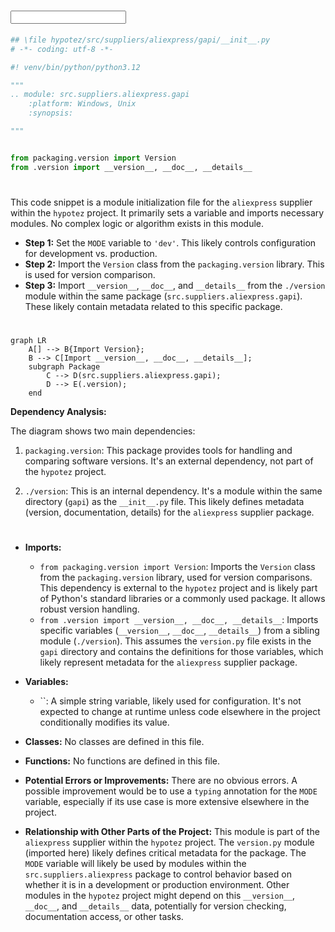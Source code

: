 # <input code>

```python
## \file hypotez/src/suppliers/aliexpress/gapi/__init__.py
# -*- coding: utf-8 -*-

#! venv/bin/python/python3.12

"""
.. module: src.suppliers.aliexpress.gapi 
	:platform: Windows, Unix
	:synopsis:

"""


from packaging.version import Version
from .version import __version__, __doc__, __details__ 
```

# <algorithm>

This code snippet is a module initialization file for the `aliexpress` supplier within the `hypotez` project.  It primarily sets a variable and imports necessary modules.  No complex logic or algorithm exists in this module.

* **Step 1:**  Set the `MODE` variable to `'dev'`. This likely controls configuration for development vs. production.
* **Step 2:** Import the `Version` class from the `packaging.version` library. This is used for version comparison.
* **Step 3:** Import `__version__`, `__doc__`, and `__details__` from the `./version` module within the same package (`src.suppliers.aliexpress.gapi`). These likely contain metadata related to this specific package.


# <mermaid>

```mermaid
graph LR
    A[] --> B{Import Version};
    B --> C[Import __version__, __doc__, __details__];
    subgraph Package
        C --> D(src.suppliers.aliexpress.gapi);
        D --> E(.version);
    end
```

**Dependency Analysis:**

The diagram shows two main dependencies:

1.  `packaging.version`: This package provides tools for handling and comparing software versions.  It's an external dependency, not part of the `hypotez` project.

2.  `./version`: This is an internal dependency. It's a module within the same directory (`gapi`) as the `__init__.py` file. This likely defines metadata (version, documentation, details) for the `aliexpress` supplier package.

# <explanation>

* **Imports:**
    * `from packaging.version import Version`: Imports the `Version` class from the `packaging.version` library, used for version comparisons.  This dependency is external to the `hypotez` project and is likely part of Python's standard libraries or a commonly used package.  It allows robust version handling.
    * `from .version import __version__, __doc__, __details__`: Imports specific variables (`__version__`, `__doc__`, `__details__`) from a sibling module (`./version`). This assumes the `version.py` file exists in the `gapi` directory and contains the definitions for those variables, which likely represent metadata for the `aliexpress` supplier package.

* **Variables:**
    * ``: A simple string variable, likely used for configuration. It's not expected to change at runtime unless code elsewhere in the project conditionally modifies its value.

* **Classes:** No classes are defined in this file.

* **Functions:** No functions are defined in this file.

* **Potential Errors or Improvements:**  There are no obvious errors.  A possible improvement would be to use a `typing` annotation for the `MODE` variable, especially if its use case is more extensive elsewhere in the project.

* **Relationship with Other Parts of the Project:** This module is part of the `aliexpress` supplier within the `hypotez` project.  The `version.py` module (imported here) likely defines critical metadata for the package. The `MODE` variable will likely be used by modules within the `src.suppliers.aliexpress` package to control behavior based on whether it is in a development or production environment.  Other modules in the `hypotez` project might depend on this `__version__`, `__doc__`, and `__details__` data, potentially for version checking, documentation access, or other tasks.